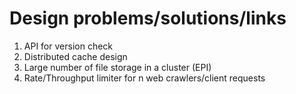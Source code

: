 # Design problems/solutions/links

1. API for version check 
2. Distributed cache design
3. Large number of file storage in a cluster (EPI)
4. Rate/Throughput limiter for n web crawlers/client requests
